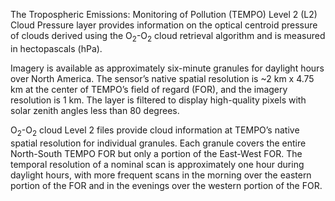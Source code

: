 The Tropospheric Emissions: Monitoring of Pollution (TEMPO) Level 2 (L2) Cloud Pressure layer provides information on the optical centroid pressure of clouds derived using the O<sub>2</sub>-O<sub>2</sub> cloud retrieval algorithm and is measured in hectopascals (hPa).

Imagery is available as approximately six-minute granules for daylight hours over North America. The sensor’s native spatial resolution is ~2 km x 4.75 km at the center of TEMPO’s field of regard (FOR), and the imagery resolution is 1 km. The layer is filtered to display high-quality pixels with solar zenith angles less than 80 degrees.

O<sub>2</sub>-O<sub>2</sub> cloud Level 2 files provide cloud information at TEMPO’s native spatial resolution for individual granules. Each granule covers the entire North-South TEMPO FOR but only a portion of the East-West FOR. The temporal resolution of a nominal scan is approximately one hour during daylight hours, with more frequent scans in the morning over the eastern portion of the FOR and in the evenings over the western portion of the FOR.
